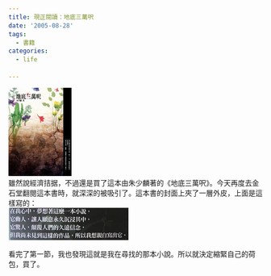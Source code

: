 ```yaml
---
title: 現正閱讀：地底三萬呎
date: '2005-08-28'
tags:
  - 書籍
categories:
  - life

---
```

[![0010304023](images/0.jpg)](http://www.flickr.com/photos/yurenju/37813885/ "Photo Sharing")  
雖然說經濟拮据，不過還是買了這本由朱少麟著的《地底三萬呎》。今天再度去金石堂翻閱這本書時，就深深的被吸引了。這本書的封面上夾了一層外皮，上面是這樣寫的：  
[![朱少麟-地底三萬呎_s](images/1.jpg)](http://www.flickr.com/photos/yurenju/37813315/ "Photo Sharing")  
  
看完了第一節，我也發現這就是我在尋找的那本小說。所以就決定縮緊自己的荷包，買了。